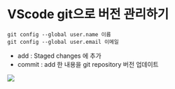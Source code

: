
# VScode git으로 버전 관리하기


```git
git config --global user.name 이름
git config --global user.email 이메일
```

- add : Staged changes 에 추가
- commit : add 한 내용을 git repository 버전 업데이트 


![](https://i.imgur.com/i0dqRB2.png)
